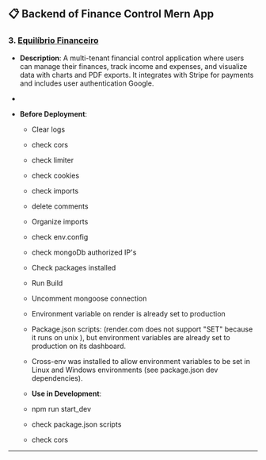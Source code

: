 ## 📋 Backend of Finance Control Mern App

### 3. [Equilíbrio Financeiro](https://equilibriofinanceiro.web.app/)

- **Description**: A multi-tenant financial control application where users can manage their finances, track income and expenses, and visualize data with charts and PDF exports. It integrates with Stripe for payments and includes user authentication Google.
-
- **Before Deployment**:

  - Clear logs
  - check cors
  - check limiter
  - check cookies
  - check imports
  - delete comments
  - Organize imports
  - check env.config
  - check mongoDb authorized IP's
  - Check packages installed
  - Run Build
  - Uncomment mongoose connection
  - Environment variable on render is already set to production
  - Package.json scripts: (render.com does not support "SET" because it runs on unix ), but environment variables are already set to production on its dashboard.
  - Cross-env was installed to allow environment variables to be set in Linux and Windows environments (see package.json dev dependencies).

  - **Use in Development**:
  - npm run start_dev
  - check package.json scripts
  - check cors

---
